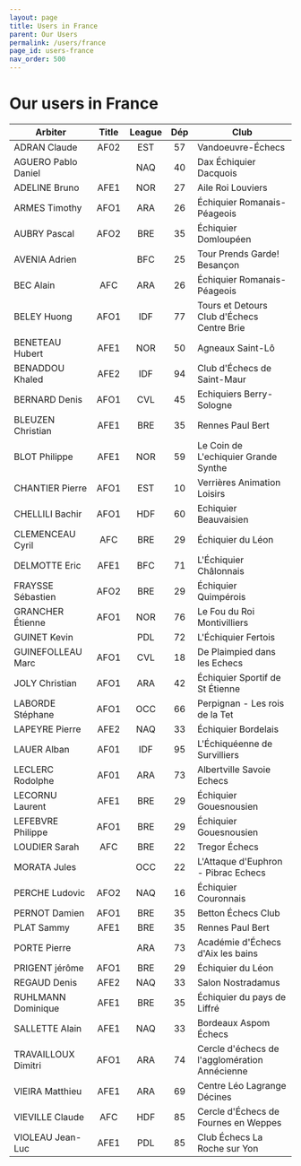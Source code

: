 ```yaml
---
layout: page
title: Users in France
parent: Our Users
permalink: /users/france
page_id: users-france
nav_order: 500
---
```


# Our users in France

| Arbiter             | Title | League | Dép | Club                                          |
|---------------------|:-----:|:------:|:---:|-----------------------------------------------|
| ADRAN Claude        | AF02  |  EST   | 57  | Vandoeuvre-Échecs                             |
| AGUERO Pablo Daniel |       |  NAQ   | 40  | Dax Échiquier Dacquois                        |
| ADELINE Bruno       | AFE1  |  NOR   | 27  | Aile Roi Louviers                             |
| ARMES Timothy       | AFO1  |  ARA   | 26  | Échiquier Romanais-Péageois                   |
| AUBRY Pascal        | AFO2  |  BRE   | 35  | Échiquier Domloupéen                          |
| AVENIA Adrien       |       |  BFC   | 25  | Tour Prends Garde! Besançon                   |
| BEC Alain           |  AFC  |  ARA   | 26  | Échiquier Romanais-Péageois                   |
| BELEY Huong         | AFO1  |  IDF   | 77  | Tours et Detours Club d'Échecs Centre Brie    |
| BENETEAU Hubert     | AFE1  |  NOR   | 50  | Agneaux Saint-Lô                              |
| BENADDOU Khaled     | AFE2  |  IDF   | 94  | Club d'Échecs de Saint-Maur                   |
| BERNARD Denis       | AFO1  |  CVL   | 45  | Echiquiers Berry-Sologne                      |
| BLEUZEN Christian   | AFE1  |  BRE   | 35  | Rennes Paul Bert                              |
| BLOT Philippe       | AFE1  |  NOR   | 59  | Le Coin de L'echiquier Grande Synthe          |
| CHANTIER Pierre     | AFO1  |  EST   | 10  | Verrières Animation Loisirs                   |
| CHELLILI Bachir     | AFO1  |  HDF   | 60  | Echiquier Beauvaisien                         |
| CLEMENCEAU Cyril    |  AFC  |  BRE   | 29  | Échiquier du Léon                             |
| DELMOTTE Eric       | AFE1  |  BFC   | 71  | L'Échiquier Châlonnais                        |
| FRAYSSE Sébastien   | AFO2  |  BRE   | 29  | Échiquier Quimpérois                          |
| GRANCHER Étienne    | AFO1  |  NOR   | 76  | Le Fou du Roi Montivilliers                   |
| GUINET Kevin        |       |  PDL   | 72  | L'Échiquier Fertois                           |
| GUINEFOLLEAU Marc   | AFO1  |  CVL   | 18  | De Plaimpied dans les Echecs                  |
| JOLY Christian      | AFO1  |  ARA   | 42  | Échiquier Sportif de St Étienne               |
| LABORDE Stéphane    | AFO1  |  OCC   | 66  | Perpignan - Les rois de la Tet                |
| LAPEYRE Pierre      | AFE2  |  NAQ   | 33  | Échiquier Bordelais                           |
| LAUER Alban         | AF01  |  IDF   | 95  | L'Échiquéenne de Survilliers                  |
| LECLERC Rodolphe    | AF01  |  ARA   | 73  | Albertville Savoie Echecs                     |
| LECORNU Laurent     | AFE1  |  BRE   | 29  | Échiquier Gouesnousien                        |
| LEFEBVRE Philippe   | AFO1  |  BRE   | 29  | Échiquier Gouesnousien                        |
| LOUDIER Sarah       |  AFC  |  BRE   | 22  | Tregor Échecs                                 |
| MORATA Jules        |       |  OCC   | 22  | L'Attaque d'Euphron - Pibrac Echecs           |
| PERCHE Ludovic      | AFO2  |  NAQ   | 16  | Échiquier Couronnais                          |
| PERNOT Damien       | AFO1  |  BRE   | 35  | Betton Échecs Club                            |
| PLAT Sammy          | AFE1  |  BRE   | 35  | Rennes Paul Bert                              |
| PORTE Pierre        |       |  ARA   | 73  | Académie d'Échecs d'Aix les bains             |
| PRIGENT jérôme      | AFO1  |  BRE   | 29  | Échiquier du Léon                             |
| REGAUD Denis        | AFE2  |  NAQ   | 33  | Salon Nostradamus                             |
| RUHLMANN Dominique  | AFE1  |  BRE   | 35  | Échiquier du pays de Liffré                   |
| SALLETTE Alain      | AFE1  |  NAQ   | 33  | Bordeaux Aspom Échecs                         |
| TRAVAILLOUX Dimitri | AFO1  |  ARA   | 74  | Cercle d'échecs de l'agglomération Annécienne |
| VIEIRA Matthieu     | AFE1  |  ARA   | 69  | Centre Léo Lagrange Décines                   |
| VIEVILLE Claude     |  AFC  |  HDF   | 85  | Cercle d'Échecs de Fournes en Weppes          |
| VIOLEAU Jean-Luc    | AFE1  |  PDL   | 85  | Club Échecs La Roche sur Yon                  |
